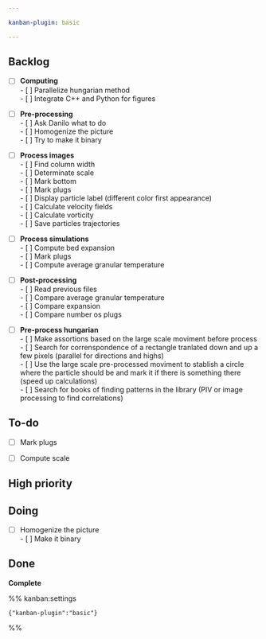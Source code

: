 ```yaml
---

kanban-plugin: basic

---
```


## Backlog

- [ ] **Computing**<br>- [ ] Parallelize hungarian method<br>- [ ] Integrate C++ and Python for figures
- [ ] **Pre-processing**<br>- [ ] Ask Danilo what to do<br>- [ ] Homogenize the picture<br>- [ ] Try to make it binary
- [ ] **Process images**<br>- [ ] Find column width<br>- [ ] Determinate scale<br>- [ ] Mark bottom<br>- [ ] Mark plugs<br>- [ ] Display particle label (different color first appearance)<br>- [ ] Calculate velocity fields<br>- [ ] Calculate vorticity<br>- [ ] Save particles trajectories
- [ ] **Process simulations**<br>- [ ] Compute bed expansion<br>- [ ] Mark plugs<br>- [ ] Compute average granular temperature
- [ ] **Post-processing**<br>- [ ] Read previous files<br>- [ ] Compare average granular temperature<br>- [ ] Compare expansion<br>- [ ] Compare number os plugs
- [ ] **Pre-process hungarian**<br>- [ ] Make assortions based on the large scale moviment before process<br>- [ ] Search for correnspondence of a rectangle tranlated down and up a few pixels (parallel for directions and highs)<br>- [ ] Use the large scale pre-processed moviment to stablish a circle where the particle should be and mark it if there is something there (speed up calculations)<br>- [ ] Search for books of finding patterns in the library (PIV or image processing to find correlations)


## To-do

- [ ] Mark plugs
- [ ] Compute scale


## High priority



## Doing

- [ ] Homogenize the picture<br>- [ ] Make it binary


## Done

**Complete**




%% kanban:settings
```
{"kanban-plugin":"basic"}
```
%%